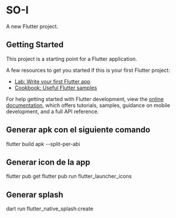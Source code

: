 # SO-I

A new Flutter project.

## Getting Started

This project is a starting point for a Flutter application.

A few resources to get you started if this is your first Flutter project:

- [Lab: Write your first Flutter app](https://docs.flutter.dev/get-started/codelab)
- [Cookbook: Useful Flutter samples](https://docs.flutter.dev/cookbook)

For help getting started with Flutter development, view the
[online documentation](https://docs.flutter.dev/), which offers tutorials,
samples, guidance on mobile development, and a full API reference.

## Generar apk con el siguiente comando

flutter build apk --split-per-abi

## Generar icon de la app

flutter pub get
flutter pub run flutter_launcher_icons

## Generar splash

dart run flutter_native_splash:create

